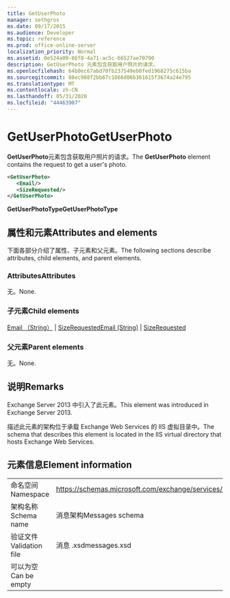 ```yaml
---
title: GetUserPhoto
manager: sethgros
ms.date: 09/17/2015
ms.audience: Developer
ms.topic: reference
ms.prod: office-online-server
localization_priority: Normal
ms.assetid: 0e524a09-86f8-4a71-ac5c-66527ae70790
description: GetUserPhoto 元素包含获取用户照片的请求。
ms.openlocfilehash: 64b0ec67abd70fb237549eb0fed1968275c615ba
ms.sourcegitcommit: 88ec988f2bb67c1866d06b361615f3674a24e795
ms.translationtype: MT
ms.contentlocale: zh-CN
ms.lasthandoff: 05/31/2020
ms.locfileid: "44463907"
---
```

# <a name="getuserphoto"></a><span data-ttu-id="4dbf0-103">GetUserPhoto</span><span class="sxs-lookup"><span data-stu-id="4dbf0-103">GetUserPhoto</span></span>

<span data-ttu-id="4dbf0-104">**GetUserPhoto**元素包含获取用户照片的请求。</span><span class="sxs-lookup"><span data-stu-id="4dbf0-104">The **GetUserPhoto** element contains the request to get a user's photo.</span></span> 
  
```XML
<GetUserPhoto>
   <Email/>
   <SizeRequested/>
</GetUserPhoto>
```

 <span data-ttu-id="4dbf0-105">**GetUserPhotoType**</span><span class="sxs-lookup"><span data-stu-id="4dbf0-105">**GetUserPhotoType**</span></span>
## <a name="attributes-and-elements"></a><span data-ttu-id="4dbf0-106">属性和元素</span><span class="sxs-lookup"><span data-stu-id="4dbf0-106">Attributes and elements</span></span>

<span data-ttu-id="4dbf0-107">下面各部分介绍了属性、子元素和父元素。</span><span class="sxs-lookup"><span data-stu-id="4dbf0-107">The following sections describe attributes, child elements, and parent elements.</span></span>
  
### <a name="attributes"></a><span data-ttu-id="4dbf0-108">Attributes</span><span class="sxs-lookup"><span data-stu-id="4dbf0-108">Attributes</span></span>

<span data-ttu-id="4dbf0-109">无。</span><span class="sxs-lookup"><span data-stu-id="4dbf0-109">None.</span></span>
  
### <a name="child-elements"></a><span data-ttu-id="4dbf0-110">子元素</span><span class="sxs-lookup"><span data-stu-id="4dbf0-110">Child elements</span></span>

<span data-ttu-id="4dbf0-111">[Email （String）](email-string.md)  | [SizeRequested](sizerequested.md)</span><span class="sxs-lookup"><span data-stu-id="4dbf0-111">[Email (String)](email-string.md) | [SizeRequested](sizerequested.md)</span></span>
  
### <a name="parent-elements"></a><span data-ttu-id="4dbf0-112">父元素</span><span class="sxs-lookup"><span data-stu-id="4dbf0-112">Parent elements</span></span>

<span data-ttu-id="4dbf0-113">无。</span><span class="sxs-lookup"><span data-stu-id="4dbf0-113">None.</span></span>
  
## <a name="remarks"></a><span data-ttu-id="4dbf0-114">说明</span><span class="sxs-lookup"><span data-stu-id="4dbf0-114">Remarks</span></span>

<span data-ttu-id="4dbf0-115">Exchange Server 2013 中引入了此元素。</span><span class="sxs-lookup"><span data-stu-id="4dbf0-115">This element was introduced in Exchange Server 2013.</span></span>
  
<span data-ttu-id="4dbf0-116">描述此元素的架构位于承载 Exchange Web Services 的 IIS 虚拟目录中。</span><span class="sxs-lookup"><span data-stu-id="4dbf0-116">The schema that describes this element is located in the IIS virtual directory that hosts Exchange Web Services.</span></span>
  
## <a name="element-information"></a><span data-ttu-id="4dbf0-117">元素信息</span><span class="sxs-lookup"><span data-stu-id="4dbf0-117">Element information</span></span>

|||
|:-----|:-----|
|<span data-ttu-id="4dbf0-118">命名空间</span><span class="sxs-lookup"><span data-stu-id="4dbf0-118">Namespace</span></span>  <br/> |https://schemas.microsoft.com/exchange/services/2006/messages  <br/> |
|<span data-ttu-id="4dbf0-119">架构名称</span><span class="sxs-lookup"><span data-stu-id="4dbf0-119">Schema name</span></span>  <br/> |<span data-ttu-id="4dbf0-120">消息架构</span><span class="sxs-lookup"><span data-stu-id="4dbf0-120">Messages schema</span></span>  <br/> |
|<span data-ttu-id="4dbf0-121">验证文件</span><span class="sxs-lookup"><span data-stu-id="4dbf0-121">Validation file</span></span>  <br/> |<span data-ttu-id="4dbf0-122">消息 .xsd</span><span class="sxs-lookup"><span data-stu-id="4dbf0-122">messages.xsd</span></span>  <br/> |
|<span data-ttu-id="4dbf0-123">可以为空</span><span class="sxs-lookup"><span data-stu-id="4dbf0-123">Can be empty</span></span>  <br/> ||
   

